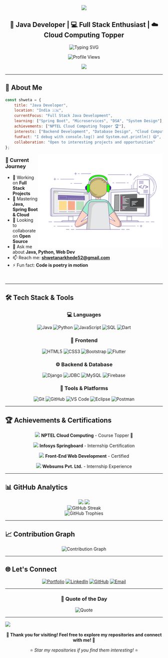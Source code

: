<div align="center">
  <img src="https://capsule-render.vercel.app/api?type=waving&color=gradient&customColorList=6,11,20&height=200&section=header&text=Shweta%20Narkhede&fontSize=80&fontAlignY=35&animation=twinkling&fontColor=gradient" />
</div>

<h2 align="center">🚀 Java Developer | 💻 Full Stack Enthusiast | ☁️ Cloud Computing Topper</h2>

<p align="center">
  <img src="https://readme-typing-svg.demolab.com?font=Fira+Code&weight=600&size=24&duration=3000&pause=1000&color=F75C7E&center=true&vCenter=true&random=false&width=600&lines=Java+Developer+%F0%9F%92%BB;Full+Stack+Development+%F0%9F%8C%90;Building+Scalable+Solutions+%F0%9F%9A%80;Problem+Solver+%F0%9F%A7%A9;Open+to+Collaborate+%F0%9F%A4%9D" alt="Typing SVG" />
</p>

<p align="center">
  <img src="https://komarev.com/ghpvc/?username=Shwetannarkhede&label=Profile%20Views&color=blueviolet&style=for-the-badge" alt="Profile Views" />
</p>

<div align="center">
  <img src="https://user-images.githubusercontent.com/74038190/212284100-561aa473-3905-4a80-b561-0d28506553ee.gif" width="700">
</div>

---

## 💫 About Me

```javascript
const shweta = {
    title: "Java Developer",
    location: "India 🇮🇳",
    currentFocus: "Full Stack Java Development",
    learning: ["Spring Boot", "Microservices", "DSA", "System Design"],
    achievements: ["NPTEL Cloud Computing Topper 🏆"],
    interests: ["Backend Development", "Database Design", "Cloud Computing"],
    funFact: "I debug with console.log() and System.out.println() 😄",
    collaboration: "Open to interesting projects and opportunities"
};
```

<img align="right" alt="Coding" width="400" src="https://raw.githubusercontent.com/devSouvik/devSouvik/master/gif3.gif">

### 🎯 Current Journey

- 🔭 Working on **Full Stack Projects**
- 🌱 Mastering **Java, Spring Boot & Cloud**
- 👯 Looking to collaborate on **Open Source**
- 💬 Ask me about **Java, Python, Web Dev**
- 📫 Reach me: **shwetanarkhede52@gmail.com**
- ⚡ Fun fact: **Code is poetry in motion**

<br clear="right"/>

---

## 🛠️ Tech Stack & Tools

<div align="center">

### 💻 Languages
![Java](https://img.shields.io/badge/Java-ED8B00?style=for-the-badge&logo=openjdk&logoColor=white)
![Python](https://img.shields.io/badge/Python-3776AB?style=for-the-badge&logo=python&logoColor=white)
![JavaScript](https://img.shields.io/badge/JavaScript-F7DF1E?style=for-the-badge&logo=javascript&logoColor=black)
![SQL](https://img.shields.io/badge/SQL-4479A1?style=for-the-badge&logo=mysql&logoColor=white)
![Dart](https://img.shields.io/badge/Dart-0175C2?style=for-the-badge&logo=dart&logoColor=white)

### 🎨 Frontend
![HTML5](https://img.shields.io/badge/HTML5-E34F26?style=for-the-badge&logo=html5&logoColor=white)
![CSS3](https://img.shields.io/badge/CSS3-1572B6?style=for-the-badge&logo=css3&logoColor=white)
![Bootstrap](https://img.shields.io/badge/Bootstrap-7952B3?style=for-the-badge&logo=bootstrap&logoColor=white)
![Flutter](https://img.shields.io/badge/Flutter-02569B?style=for-the-badge&logo=flutter&logoColor=white)

### ⚙️ Backend & Database
![Django](https://img.shields.io/badge/Django-092E20?style=for-the-badge&logo=django&logoColor=white)
![JDBC](https://img.shields.io/badge/JDBC-007396?style=for-the-badge&logo=java&logoColor=white)
![MySQL](https://img.shields.io/badge/MySQL-4479A1?style=for-the-badge&logo=mysql&logoColor=white)
![Firebase](https://img.shields.io/badge/Firebase-FFCA28?style=for-the-badge&logo=firebase&logoColor=black)

### 🔧 Tools & Platforms
![Git](https://img.shields.io/badge/Git-F05032?style=for-the-badge&logo=git&logoColor=white)
![GitHub](https://img.shields.io/badge/GitHub-181717?style=for-the-badge&logo=github&logoColor=white)
![VS Code](https://img.shields.io/badge/VS_Code-007ACC?style=for-the-badge&logo=visual-studio-code&logoColor=white)
![Eclipse](https://img.shields.io/badge/Eclipse-2C2255?style=for-the-badge&logo=eclipse&logoColor=white)
![Postman](https://img.shields.io/badge/Postman-FF6C37?style=for-the-badge&logo=postman&logoColor=white)

</div>

---

## 🏆 Achievements & Certifications

<div align="center">

<img src="https://user-images.githubusercontent.com/74038190/216122041-518ac897-8d92-4c6b-9b3f-ca01dcaf38ee.png" width="50" /> **NPTEL Cloud Computing** - Course Topper 🥇

<img src="https://user-images.githubusercontent.com/74038190/216122041-518ac897-8d92-4c6b-9b3f-ca01dcaf38ee.png" width="50" /> **Infosys Springboard** - Internship Certification

<img src="https://user-images.githubusercontent.com/74038190/216122041-518ac897-8d92-4c6b-9b3f-ca01dcaf38ee.png" width="50" /> **Front-End Web Development** - Certified

<img src="https://user-images.githubusercontent.com/74038190/216122041-518ac897-8d92-4c6b-9b3f-ca01dcaf38ee.png" width="50" /> **Websums Pvt. Ltd.** - Internship Experience

</div>

---

## 📊 GitHub Analytics

<div align="center">
  <img height="180em" src="https://github-readme-stats.vercel.app/api?username=Shwetannarkhede&show_icons=true&theme=tokyonight&include_all_commits=true&count_private=true&hide_border=true&bg_color=0D1117&title_color=F85D7F&icon_color=F85D7F&text_color=FFFFFF"/>
  <img height="180em" src="https://github-readme-stats.vercel.app/api/top-langs/?username=Shwetannarkhede&layout=compact&langs_count=8&theme=tokyonight&hide_border=true&bg_color=0D1117&title_color=F85D7F&text_color=FFFFFF"/>
</div>

<div align="center">
  <img src="https://github-readme-streak-stats.herokuapp.com/?user=Shwetannarkhede&theme=tokyonight&hide_border=true&background=0D1117&stroke=F85D7F&ring=F85D7F&fire=F85D7F&currStreakLabel=F85D7F" alt="GitHub Streak" />
</div>

<div align="center">
  <img src="https://github-profile-trophy.vercel.app/?username=Shwetannarkhede&theme=tokyonight&no-frame=true&no-bg=true&margin-w=4&column=7" alt="GitHub Trophies" />
</div>

---

## 📈 Contribution Graph

<div align="center">
  <img src="https://github-readme-activity-graph.vercel.app/graph?username=Shwetannarkhede&custom_title=Shweta's%20Contribution%20Graph&bg_color=0D1117&color=F85D7F&line=F85D7F&point=FFFFFF&area_color=F85D7F&title_color=FFFFFF&area=true&hide_border=true" alt="Contribution Graph" />
</div>

---

## 🌐 Let's Connect

<div align="center">
  
[![Portfolio](https://img.shields.io/badge/Portfolio-FF5722?style=for-the-badge&logo=google-chrome&logoColor=white)](https://shwetannarkhede.github.io/shweta-portfolio/)
[![LinkedIn](https://img.shields.io/badge/LinkedIn-0077B5?style=for-the-badge&logo=linkedin&logoColor=white)](https://linkedin.com/in/shweta-narkhede-23b12328b)
[![GitHub](https://img.shields.io/badge/GitHub-181717?style=for-the-badge&logo=github&logoColor=white)](https://github.com/Shwetannarkhede)
[![Email](https://img.shields.io/badge/Email-D14836?style=for-the-badge&logo=gmail&logoColor=white)](mailto:shwetanarkhede52@gmail.com)

</div>

---

<div align="center">
  
### 💭 Quote of the Day
  
![Quote](https://quotes-github-readme.vercel.app/api?type=horizontal&theme=tokyonight)

</div>

---

<img src="https://raw.githubusercontent.com/Trilokia/Trilokia/379277808c61ef204768a61bbc5d25bc7798ccf1/bottom_header.svg" />

<div align="center">

**💙 Thank you for visiting! Feel free to explore my repositories and connect with me! 💙**

⭐️ *Star my repositories if you find them interesting!* ⭐️

</div>
